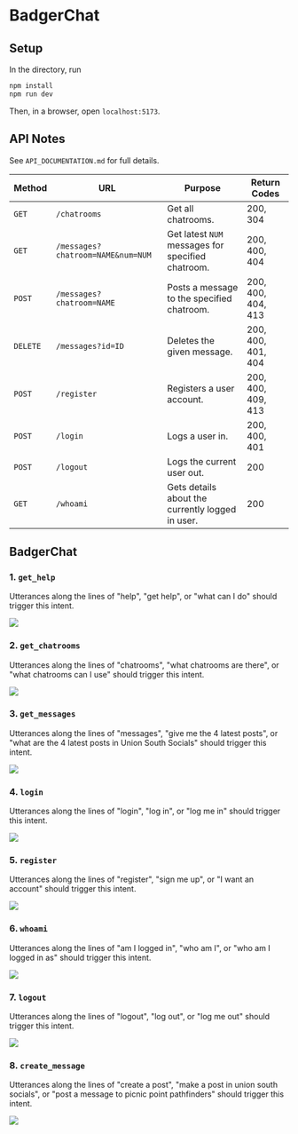 
# BadgerChat

## Setup

In the directory, run

```bash
npm install
npm run dev
```

Then, in a browser, open `localhost:5173`.

## API Notes

See `API_DOCUMENTATION.md` for full details.

| Method | URL | Purpose | Return Codes |
| --- | --- | --- | --- |
| `GET`| `/chatrooms` | Get all chatrooms. | 200, 304 |
| `GET` | `/messages?chatroom=NAME&num=NUM`| Get latest `NUM` messages for specified chatroom. | 200, 400, 404 |
| `POST` | `/messages?chatroom=NAME` | Posts a message to the specified chatroom. | 200, 400, 404, 413 |
| `DELETE` | `/messages?id=ID` | Deletes the given message. | 200, 400, 401, 404 |
| `POST` | `/register` | Registers a user account. | 200, 400, 409, 413  |
| `POST` | `/login` | Logs a user in. | 200, 400, 401 |
| `POST` | `/logout` | Logs the current user out. | 200 |
| `GET` | `/whoami` | Gets details about the currently logged in user. | 200 |

## BadgerChat

### 1. `get_help`

Utterances along the lines of "help", "get help", or "what can I do" should trigger this intent.

![](_figures/step1.png)

### 2. `get_chatrooms`

Utterances along the lines of "chatrooms", "what chatrooms are there", or "what chatrooms can I use" should trigger this intent.

![](_figures/step2.png)

### 3. `get_messages`

Utterances along the lines of "messages", "give me the 4 latest posts", or "what are the 4 latest posts in Union South Socials" should trigger this intent.

![](_figures/step3.png)

### 4. `login`

Utterances along the lines of "login", "log in", or "log me in" should trigger this intent.

![](_figures/step4.png)

### 5. `register`

Utterances along the lines of "register", "sign me up", or "I want an account" should trigger this intent.

![](_figures/step5.png)

### 6. `whoami`

Utterances along the lines of "am I logged in", "who am I", or "who am I logged in as" should trigger this intent.

![](_figures/step6.png)


### 7. `logout`

Utterances along the lines of "logout", "log out", or "log me out" should trigger this intent.

![](_figures/step7.png)

### 8. `create_message`

Utterances along the lines of "create a post", "make a post in union south socials", or "post a message to picnic point pathfinders" should trigger this intent.

![](_figures/step8.png)

